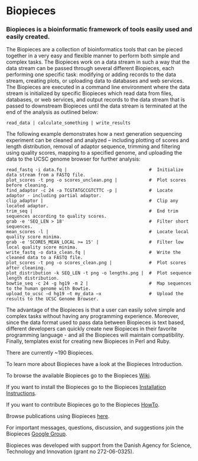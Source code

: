 # Biopieces
### Biopieces is a bioinformatic framework of tools easily used and easily created.

The Biopieces are a collection of bioinformatics tools that can be pieced
together in a very easy and flexible manner to perform both simple and complex
tasks. The Biopieces work on a data stream in such a way that the data stream
can be passed through several different Biopieces, each performing one specific
task: modifying or adding records to the data stream, creating plots, or
uploading data to databases and web services. The Biopieces are executed in a
command line environment where the data stream is initialized by specific
Biopieces which read data from files, databases, or web services, and output
records to the data stream that is passed to downstream Biopieces until the data
stream is terminated at the end of the analysis as outlined below:

```
read_data | calculate_something | write_results
```

The following example demonstrates how a next generation sequencing experiment
can be cleaned and analyzed – including plotting of scores and length
distribution, removal of adaptor sequence, trimming and filtering using quality
scores, mapping to a specified genome, and uploading the data to the UCSC genome
browser for further analysis:

```
read_fastq -i data.fq |                               #  Initialize data stream from a FASTQ file.
plot_scores -t png -o scores_unclean.png |            #  Plot scores before cleaning.
find_adaptor -c 24 -a TCGTATGCCGTCTTC -p |            #  Locate adaptor - including partial adaptor.
clip_adaptor |                                        #  Clip any located adaptor.
trim_seq |                                            #  End trim sequences according to quality scores.
grab -e 'SEQ_LEN > 18'                                #  Filter short sequences.
mean_scores -l |                                      #  Locate local quality score minima.
grab -e 'SCORES_MEAN_LOCAL >= 15' |                   #  Filter low local quality score minima.
write_fastq -o data_clean.fq |                        #  Write the cleaned data to a FASTQ file.
plot_scores -t png -o scores_clean.png |              #  Plot scores after cleaning.
plot_distribution -k SEQ_LEN -t png -o lengths.png |  #  Plot sequence length distribution.
bowtie_seq -c 24 -g hg19 -m 2 |                       #  Map sequences to the human genome with Bowtie.
upload_to_ucsc –d hg19 –t my_data –x                  #  Upload the results to the UCSC Genome Browser.
```

The advantage of the Biopieces is that a user can easily solve simple and complex tasks without having any programming experience. Moreover, since the data format used to pass data between Biopieces is text based, different developers can quickly create new Biopieces in their favorite programming language - and all the Biopieces will maintain compatibility. Finally, templates exist for creating new Biopieces in Perl and Ruby.

There are currently ~190 Biopieces.

To learn more about Biopieces have a look at the Biopieces Introduction.

To browse the available Biopieces go to the Biopieces [Wiki](http://github.com/maasha/biopieces/wiki).


If you want to install the Biopieces go to the Biopieces [Installation Instructions](https://github.com/maasha/biopieces/wiki/Installation).

If you want to contribute Biopieces go to the Biopieces [HowTo](https://github.com/maasha/biopieces/wiki/HowTo).

Browse publications using Biopieces [here](https://scholar.google.dk/scholar?hl=en&as_sdt=0%2C5&q=biopieces&btnG=).

For important messages, questions, discussion, and suggestions join the Biopieces [Google Group](https://groups.google.com/forum/#!forum/biopieces).

Biopieces was developed with support from the Danish Agency for Science, Technology and Innovation (grant no 272-06-0325).
